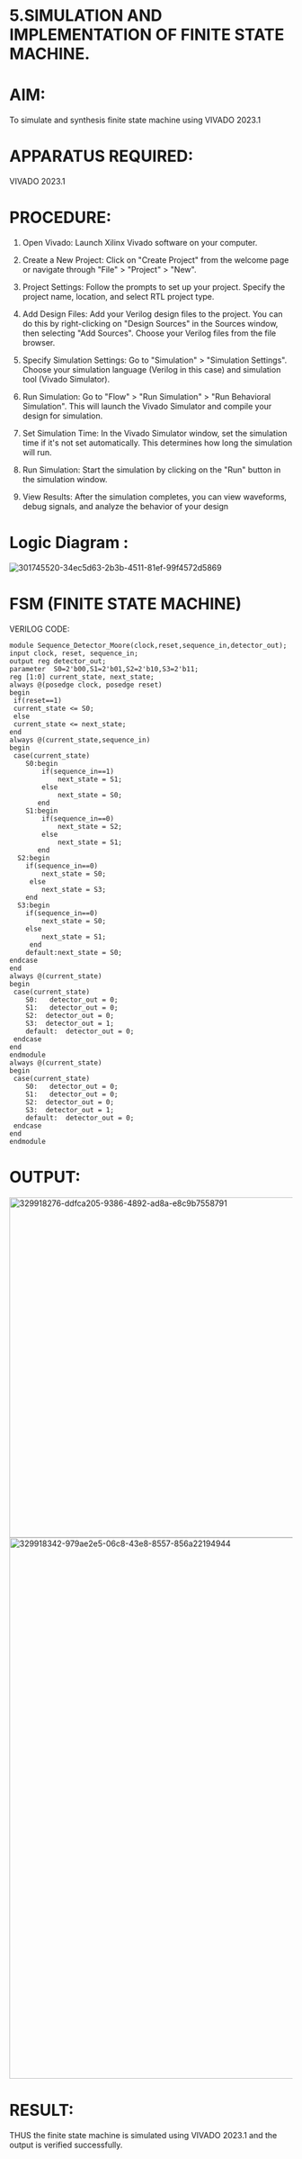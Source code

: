 # 5.SIMULATION AND IMPLEMENTATION OF FINITE STATE MACHINE.

# AIM: 
To simulate and synthesis finite state machine using VIVADO 2023.1

# APPARATUS REQUIRED:
VIVADO 2023.1

# PROCEDURE:
1. Open Vivado: Launch Xilinx Vivado software on your computer.

2. Create a New Project: Click on "Create Project" from the welcome page or navigate through "File" > "Project" > "New".

3. Project Settings: Follow the prompts to set up your project. Specify the project name, location, and select RTL project type.

4. Add Design Files: Add your Verilog design files to the project. You can do this by right-clicking on "Design Sources" in the Sources window, then selecting "Add Sources". Choose your Verilog files from the file browser.

5. Specify Simulation Settings: Go to "Simulation" > "Simulation Settings". Choose your simulation language (Verilog in this case) and simulation tool (Vivado Simulator).

6. Run Simulation: Go to "Flow" > "Run Simulation" > "Run Behavioral Simulation". This will launch the Vivado Simulator and compile your design for simulation.

7. Set Simulation Time: In the Vivado Simulator window, set the simulation time if it's not set automatically. This determines how long the simulation will run.

8. Run Simulation: Start the simulation by clicking on the "Run" button in the simulation window.

9. View Results: After the simulation completes, you can view waveforms, debug signals, and analyze the behavior of your design 

# Logic Diagram :
![301745520-34ec5d63-2b3b-4511-81ef-99f4572d5869](https://github.com/magesh0123/VLSI-LAB-EXP-5/assets/162102402/1d928ab3-ff2a-40a3-9ae7-65610182edfa)


# FSM (FINITE STATE MACHINE)
VERILOG CODE:
~~~
module Sequence_Detector_Moore(clock,reset,sequence_in,detector_out);
input clock, reset, sequence_in; 
output reg detector_out; 
parameter  S0=2'b00,S1=2'b01,S2=2'b10,S3=2'b11;
reg [1:0] current_state, next_state; 
always @(posedge clock, posedge reset)
begin
 if(reset==1) 
 current_state <= S0;
 else
 current_state <= next_state; 
end 
always @(current_state,sequence_in)
begin
 case(current_state) 
 	S0:begin
		if(sequence_in==1)
   			next_state = S1;
  		else
   			next_state = S0;
 	   end
 	S1:begin
  		if(sequence_in==0)
   			next_state = S2;
  		else
   			next_state = S1;
 	   end
  S2:begin
  	if(sequence_in==0)
   		next_state = S0;
 	 else
   		next_state = S3;
    end 
  S3:begin
  	if(sequence_in==0)
   		next_state = S0;
  	else
   		next_state = S1;
     end
	default:next_state = S0;
endcase
end
always @(current_state)
begin 
 case(current_state) 
 	S0:   detector_out = 0;
 	S1:   detector_out = 0;
 	S2:  detector_out = 0;
 	S3:  detector_out = 1;
 	default:  detector_out = 0;
 endcase
end 
endmodule
always @(current_state)
begin 
 case(current_state) 
 	S0:   detector_out = 0;
 	S1:   detector_out = 0;
 	S2:  detector_out = 0;
 	S3:  detector_out = 1;
 	default:  detector_out = 0;
 endcase
end 
endmodule
~~~

# OUTPUT:
<img width="605" alt="329918276-ddfca205-9386-4892-ad8a-e8c9b7558791" src="https://github.com/magesh0123/VLSI-LAB-EXP-5/assets/162102402/add3c01e-158f-4d4f-9274-dd27302d2b7b">


<img width="962" alt="329918342-979ae2e5-06c8-43e8-8557-856a22194944" src="https://github.com/magesh0123/VLSI-LAB-EXP-5/assets/162102402/47eb93c4-87c4-4b6a-928a-c0a849ca45ce">

# RESULT:

THUS the finite state machine is simulated using VIVADO 2023.1 and the output is verified successfully.
